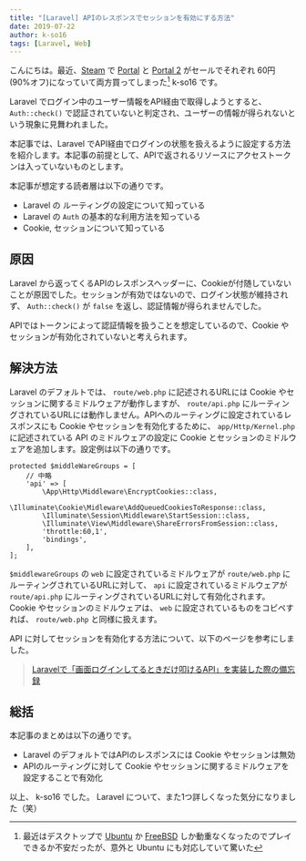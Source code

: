 ```yaml
---
title: "[Laravel] APIのレスポンスでセッションを有効にする方法"
date: 2019-07-22
author: k-so16
tags: [Laravel, Web]
---
```


こんにちは。最近、[Steam](https://store.steampowered.com/) で [Portal](https://store.steampowered.com/app/400/Portal/?l=japanese) と [Portal 2](https://store.steampowered.com/app/620/Portal_2/) がセールでそれぞれ 60円 (90%オフ)になっていて両方買ってしまった[^1] k-so16 です。

Laravel でログイン中のユーザー情報をAPI経由で取得しようとすると、 `Auth::check()` で認証されていないと判定され、ユーザーの情報が得られないという現象に見舞われました。

本記事では、Laravel でAPI経由でログインの状態を扱えるように設定する方法を紹介します。本記事の前提として、APIで返されるリソースにアクセストークンは入っていないものとします。

本記事が想定する読者層は以下の通りです。

- Laravel の ルーティングの設定について知っている
- Laravel の `Auth` の基本的な利用方法を知っている
- Cookie, セッションについて知っている

## 原因
Laravel から返ってくるAPIのレスポンスヘッダーに、Cookieが付随していないことが原因でした。セッションが有効ではないので、ログイン状態が維持されず、 `Auth::check()` が `false` を返し、認証情報が得られませんでした。

APIではトークンによって認証情報を扱うことを想定しているので、Cookie やセッションが有効化されていないと考えられます。


## 解決方法
Laravel のデフォルトでは、 `route/web.php` に記述されるURLには Cookie やセッションに関するミドルウェアが動作しますが、 `route/api.php` にルーティングされているURLには動作しません。APIへのルーティングに設定されているレスポンスにも Cookie やセッションを有効化するために、 `app/Http/Kernel.php` に記述されている API のミドルウェアの設定に Cookie とセッションのミドルウェアを追加します。設定例は以下の通りです。

```PHP:title=route/api.php&nbsp;に追加するミドルウェアの設定
protected $middleWareGroups = [
    // 中略
    'api' => [
        \App\Http\Middleware\EncryptCookies::class,
        \Illuminate\Cookie\Midleware\AddQueuedCookiesToResponse::class,
        \Illuminate\Session\Middleware\StartSession::class,
        \Illuminate\View\Middleware\ShareErrorsFromSession::class,
        'throttle:60,1',
        'bindings',
    ],
];
```

`$middlewareGroups` の `web` に設定されているミドルウェアが `route/web.php` にルーティングされているURLに対して、 `api` に設定されているミドルウェアが `route/api.php` にルーティングされているURLに対して有効化されます。 Cookie やセッションのミドルウェアは、 `web` に設定されているものをコピペすれば、 `route/web.php` と同様に扱えます。

API に対してセッションを有効化する方法について、以下のページを参考にしました。

> [Laravelで「画面ログインしてるときだけ叩けるAPI」を実装した際の備忘録](http://koba5884.com/archives/11907413.html)


## 総括
本記事のまとめは以下の通りです。

- Laravel のデフォルトではAPIのレスポンスには Cookie やセッションは無効
- APIのルーティングに対して Cookie やセッションに関するミドルウェアを設定することで有効化

以上、 k-so16 でした。 Laravel について、また1つ詳しくなった気分になりました（笑）

[^1]: 最近はデスクトップで [Ubuntu](https://ubuntu.com/) か [FreeBSD](https://www.freebsd.org/) しか動重なくなったのでプレイできるか不安だったが、意外と Ubuntu にも対応していて驚いた
